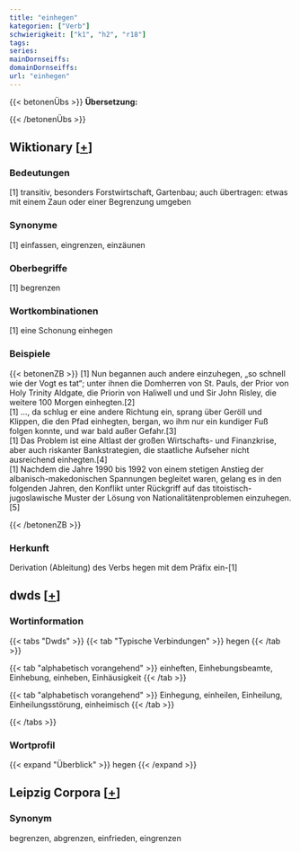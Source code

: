 ```yaml
---
title: "einhegen"
kategorien: ["Verb"]
schwierigkeit: ["k1", "h2", "r18"]
tags:
series:
mainDornseiffs:
domainDornseiffs:
url: "einhegen"
---
```


{{< betonenÜbs >}}
**Übersetzung:**  
  
{{< /betonenÜbs >}}

## Wiktionary [[+](https://de.wiktionary.org/wiki/einhegen)]

### Bedeutungen
[1] transitiv, besonders Forstwirtschaft, Gartenbau; auch übertragen: etwas mit einem Zaun oder einer Begrenzung umgeben  

### Synonyme
[1] einfassen, eingrenzen, einzäunen  

### Oberbegriffe
[1] begrenzen  

### Wortkombinationen
[1] eine Schonung einhegen  

### Beispiele
{{< betonenZB >}}
[1] Nun begannen auch andere einzuhegen, „so schnell wie der Vogt es tat“; unter ihnen die Domherren von St. Pauls, der Prior von Holy Trinity Aldgate, die Priorin von Haliwell und und Sir John Risley, die weitere 100 Morgen einhegten.[2]  
[1] …, da schlug er eine andere Richtung ein, sprang über Geröll und Klippen, die den Pfad einhegten, bergan, wo ihm nur ein kundiger Fuß folgen konnte, und war bald außer Gefahr.[3]  
[1] Das Problem ist eine Altlast der großen Wirtschafts- und Finanzkrise, aber auch riskanter Bankstrategien, die staatliche Aufseher nicht ausreichend einhegten.[4]  
[1] Nachdem die Jahre 1990 bis 1992 von einem stetigen Anstieg der albanisch-makedonischen Spannungen begleitet waren, gelang es in den folgenden Jahren, den Konflikt unter Rückgriff auf das titoistisch-jugoslawische Muster der Lösung von Nationalitätenproblemen einzuhegen.[5]  

{{< /betonenZB >}}
### Herkunft
Derivation (Ableitung) des Verbs hegen mit dem Präfix ein-[1]  



## dwds [[+](https://www.dwds.de/wb/einhegen)]

### Wortinformation
{{< tabs "Dwds" >}}
{{< tab "Typische Verbindungen" >}}
hegen
{{< /tab >}}

{{< tab "alphabetisch vorangehend" >}}
einheften, Einhebungsbeamte, Einhebung, einheben, Einhäusigkeit
{{< /tab >}}

{{< tab "alphabetisch vorangehend" >}}
Einhegung, einheilen, Einheilung, Einheilungsstörung, einheimisch
{{< /tab >}}

{{< /tabs >}}

### Wortprofil
{{< expand "Überblick" >}} hegen {{< /expand >}}

## Leipzig Corpora [[+](https://corpora.uni-leipzig.de/en/res?word=einhegen&corpusId=deu_newscrawl-public_2018)]


### Synonym
begrenzen, abgrenzen, einfrieden, eingrenzen

